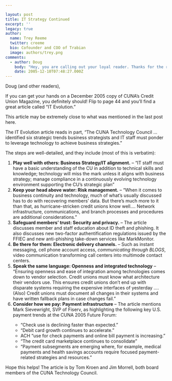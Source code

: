 ```yaml
---

layout: post
title: IT Strategy Continued
excerpt: ''
legacy: true
author:
  name: Trey Reeme
  twitter: creeme
  bio: Cofounder and COO of Trabian
  image: authors/trey.png
comments:
  - author: Doug
    body: "Hey, you are calling out your loyal reader. Thanks for the recognition. I did read this article when the magazine came out a week or so ago. Tom and Jim among others featured in the article have done a masterful job in highlighting the evolution of the IT function in the credit union industry. Credit unions do need to follow this advice on having technology leadership at the executive table and most importantly part of the on-going business plan process. On-going being the key word here as annual planning is being replaced by real time planning. The alignment between technology and the strategy of the credit unon is one of the most important factors to get right in today's credit union environment. I second Trey's recommendation - this article is a must read for not just credit union tech heads but also all credit union team members. Keep up the good work on this blog."
    date: 2005-12-10T07:48:27.000Z
---
```


<p>Doug (and other readers),</p>
<p>If you can get your hands on a December 2005 copy of <span class='caps'><span class="caps">CUNA</span></span>&#8217;s Credit Union Magazine, you definitely should!  Flip to page 44 and you&#8217;ll find a great article called &#8220;IT Evolution.&#8221;</p>
<p>This article may be extremely close to what was mentioned in the last post here.</p>
<p>The <span class='caps'>IT </span>Evolution article reads in part, &#8220;The <span class='caps'><span class="caps">CUNA</span> </span>Technology Council &#8230; identified six strategic trends business strategists and IT staff must ponder to leverage technology to achieve business strategies.&#8221;</p>
<p>The steps are well-detailed, and they include (most of this is verbatim):</p>
<ol>
<li><strong>Play well with others: Business Strategy/IT alignment.</strong> &#8211; &#8220;IT staff must have a basic understanding of the CU in addition to technical skills and knowledge; technology will miss the mark unless it aligns with business strategy; manage compliance in a continuously evolving technology environment supporting the CU&#8217;s strategic plan&#8221; </li>
<li><strong>Keep your head above water: Risk management.</strong> &#8211; &#8220;When it comes to business continuity and technology, much of what&#8217;s usually discussed has to do with recovering members&#8217; data.  But there&#8217;s much more to it than that, as hurricane-stricken credit unions know well&#8230;. Network infrastructure, communications, and branch processes and procedures are additional considerations.&#8221; </li>
<li><strong>Safeguard members&#8217; trust: Security and privacy.</strong> &#8211; The article discusses member and staff education about ID theft and phishing. It also discusses new two-factor authentification regulations issued by the <span class='caps'><span class="caps">FFIEC</span></span> and new anti-phishing take-down services like MarkMonitor.</li>
<li><strong>Be there for them: Electronic delivery channels.</strong> &#8211; Such as instant messaging, cell phone account access, <em>communicating through <span class='caps'><span class="caps">BLOGS</span></span></em>, video communication transforming call centers into multimode contact centers.</li>
<li><strong>Speak the same language: Openness and integrated technology</strong> &#8211; &#8220;Ensuring openness and ease of integration among technologies comes down to vendor selection.  Credit unions must know what architecture their vendors use.  This ensures credit unions don&#8217;t end up with disparate systems requiring the expensive interfaces of yesterday &#8230;. (Also) Credit unions must document all changes in their systems and have written fallback plans in case changes fail.&#8221; </li>
<li><strong>Consider how we pay: Payment infrastructure</strong> &#8211; The article mentions Mark Sievewright, <span class='caps'><span class="caps">SVP</span></span> of Fiserv, as highlighting the following key U.S. payment trends at the <span class='caps'><span class="caps">CUNA 2005</span> </span>Future Forum: </li>
<ul>
<li>&#8220;Check use is declining faster than expected.&#8221; </li>
<li>&#8220;Debit card growth continues to accelerate.&#8221; </li>
<li><span class='caps'><span class="caps">ACH</span> </span>&#8220;use for check payments and online bill payment is increasing.&#8221; </li>
<li>&#8220;The credit card marketplace continues to consolidate&#8221; </li>
<li>&#8220;Payment subsegments are emerging where, for example, medical payments and health savings accounts require focused payment-related strategies and resources.&#8221;</li>
</ul></ol>
<p>Hope this helps! The article is by Tom Kroen and Jim Morrell, both board members of the <span class='caps'><span class="caps">CUNA</span> </span>Technology Council.</p>